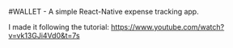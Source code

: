 #WALLET - A simple React-Native expense tracking app.

I made it following the tutorial:<a> https://www.youtube.com/watch?v=vk13GJi4Vd0&t=7s </a>
